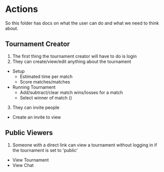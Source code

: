 # Actions

So this folder has docs on what the user can do and what we need to think about.

## Tournament Creator

1. The first thing the tournament creator will have to do is login
2. They can create/view/edit anything about the tournament
  * Setup
    * Estimated time per match
    * Score matches/matches
  * Running Tournament
    * Add/subtract/clear match wins/losses for a match
    * Select winner of match ()
3. They can invite people
  * Create an invite to view

## Public Viewers

1. Someone with a direct link can view a tournament without logging in if the tournament is set to 'public'
  * View Tournament
  * View Chat


